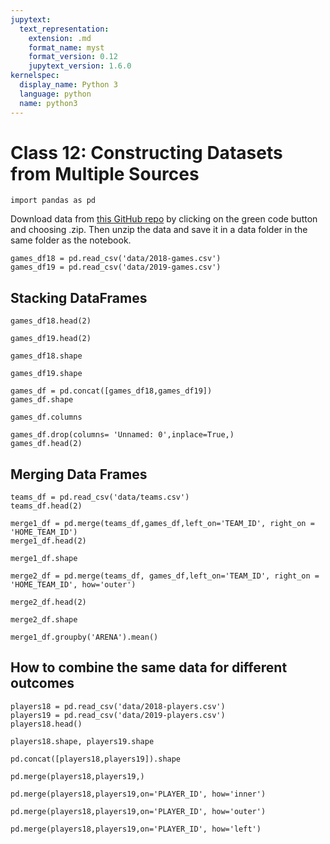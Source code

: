 ```yaml
---
jupytext:
  text_representation:
    extension: .md
    format_name: myst
    format_version: 0.12
    jupytext_version: 1.6.0
kernelspec:
  display_name: Python 3
  language: python
  name: python3
---
```


# Class 12: Constructing Datasets from Multiple Sources

```{code-cell} ipython3
import pandas as pd
```



Download data from [this GitHub repo](https://github.com/rhodyprog4ds/inclass-data) by clicking on the green code button and choosing .zip. Then unzip the data and save it in a data folder in the same folder as the notebook.

```{code-cell} ipython3
games_df18 = pd.read_csv('data/2018-games.csv')
games_df19 = pd.read_csv('data/2019-games.csv')
```

<!-- annotate: Stacking DataFrames -->
## Stacking DataFrames

```{code-cell} ipython3
games_df18.head(2)
```

```{code-cell} ipython3
games_df19.head(2)
```

```{code-cell} ipython3
games_df18.shape
```

```{code-cell} ipython3
games_df19.shape
```

```{code-cell} ipython3
games_df = pd.concat([games_df18,games_df19])
games_df.shape
```

```{code-cell} ipython3
games_df.columns
```

```{code-cell} ipython3
games_df.drop(columns= 'Unnamed: 0',inplace=True,)
games_df.head(2)
```

<!-- annotate: Merging Data Frames -->
## Merging Data Frames

```{code-cell} ipython3
teams_df = pd.read_csv('data/teams.csv')
teams_df.head(2)
```

```{code-cell} ipython3
merge1_df = pd.merge(teams_df,games_df,left_on='TEAM_ID', right_on = 'HOME_TEAM_ID')
merge1_df.head(2)
```

```{code-cell} ipython3
merge1_df.shape
```

```{code-cell} ipython3
merge2_df = pd.merge(teams_df, games_df,left_on='TEAM_ID', right_on = 'HOME_TEAM_ID', how='outer')
```

```{code-cell} ipython3
merge2_df.head(2)
```

```{code-cell} ipython3
merge2_df.shape
```

```{code-cell} ipython3
merge1_df.groupby('ARENA').mean()
```

<!-- annotate: How to combine the same data for different outcomes -->
## How to combine the same data for different outcomes

```{code-cell} ipython3
players18 = pd.read_csv('data/2018-players.csv')
players19 = pd.read_csv('data/2019-players.csv')
players18.head()
```

```{code-cell} ipython3
players18.shape, players19.shape
```

```{code-cell} ipython3
pd.concat([players18,players19]).shape
```

```{code-cell} ipython3
pd.merge(players18,players19,)
```

```{code-cell} ipython3
pd.merge(players18,players19,on='PLAYER_ID', how='inner')
```

```{code-cell} ipython3
pd.merge(players18,players19,on='PLAYER_ID', how='outer')
```

```{code-cell} ipython3
pd.merge(players18,players19,on='PLAYER_ID', how='left')
```

```{code-cell} ipython3

```
